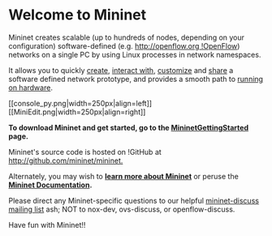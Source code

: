 **Welcome to Mininet**
=======================

Mininet creates scalable (up to hundreds of nodes, depending on your configuration) software-defined (e.g. [http://openflow.org !OpenFlow](Http://Openflow.Org!OpenFlow.html)) networks on a single PC by using Linux processes in network namespaces.

It allows you to quickly [create](MininetSampleWorkflow#Creating_a_Network), [interact with](MininetSampleWorkflow#Interacting_with_a_Network), [customize](MininetSampleWorkflow#Customizing_a_Network) and [share](MininetSampleWorkflow#Sharing_a_Network) a software defined network prototype, and provides a smooth path to [running on hardware](MininetSampleWorkflow#Running_on_Hardware).

[[console_py.png|width=250px|align=left]][[MiniEdit.png|width=250px|align=right]]

<!-- BL: not sure about this stuff: 
As a "network laboratory on a laptop", Mininet can run full Unix network applications, and includes a CLI and API for creating and interacting with the virtual network.
><cite>>> <span style="color: #6495ed;">Ready to get going? Jump to the [GettingStarted](MininetGettingStarted) page.</span></cite>
-->

**To download Mininet and get started, go to the [MininetGettingStarted](MininetGettingStarted) page.**

Mininet's source code is hosted on !GitHub at <http://github.com/mininet/mininet.>

Alternately, you may wish to **[learn more about Mininet](MininetLearnMore)** or peruse the **[Mininet Documentation](MininetDocumentation).**

Please direct any Mininet-specific questions to our helpful [mininet-discuss mailing list](https://mailman.stanford.edu/mailman/listinfo/mininet-discuss) ash; NOT to nox-dev, ovs-discuss, or openflow-discuss.

Have fun with Mininet!!